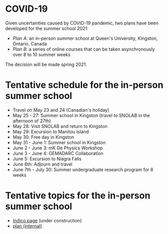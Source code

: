 # COVID-19

Given uncertainties caused by COVID-19 pandemic, two plans have been developed for the summer school 2021:

- *Plan A*: an in-person summer school at Queen's University, Kingston, Ontario, Canada
- *Plan B*: a series of online courses that can be taken asynchronously over 8 to 10 summer weeks

The decision will be made spring 2021.

# Tentative schedule for the in-person summer school

- Travel on May 23 and 24 (Canadian's holiday)
- May 25 - 27:  Summer school in Kingston (travel to SNOLAB in the afternoon of 27th)
- May 28: Visit SNOLAB and return to Kingston
- May 29: Excursion to Manitou Island
- May 30: Free day in Kingston
- May 31 - June 1: Summer school in Kingston
- June 2 - June 3: mK Ge Physics Workshop
- June 3 - June 4:  GEMADARC Collaboration
- June 5: Excursion to Niagra Falls
- June 6th: Adjourn and travel
- June 7th - July 30: Summer undergraduate research program for 8 weeks

# Tentative topics for the in-person summer school

- [Indico page](https://indico.cern.ch/event/962863/) (under construction)
- [plan (internal)](https://drive.google.com/drive/u/0/folders/0BwM7XYhFgK7oektYR29GeURSX28)

